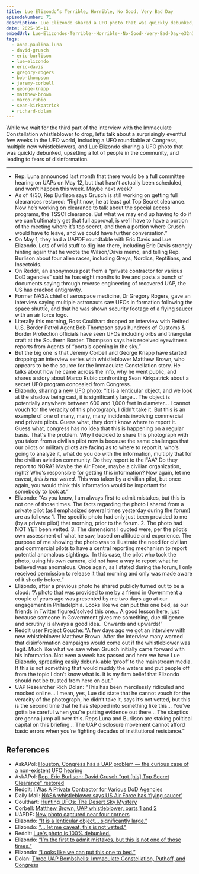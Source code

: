 ```yaml
---
title: Lue Elizondo’s Terrible, Horrible, No Good, Very Bad Day
episodeNumber: 71
description: Lue Elizondo shared a UFO photo that was quickly debunked, and a lot of people are upset.
date: 2025-05-11
embedUrl: Lue-Elizondos-Terrible--Horrible--No-Good--Very-Bad-Day-e32n1dv
tags:
  - anna-paulina-luna
  - david-grusch
  - eric-burlison
  - lue-elizondo
  - eric-davis
  - gregory-rogers
  - bob-thompson
  - jeremy-corbell
  - george-knapp
  - matthew-brown
  - marco-rubio
  - sean-kirkpatrick
  - richard-dolan
---
```


While we wait for the third part of the interview with the Immaculate Constellation whistleblower to drop, let’s talk about a surprisingly eventful few weeks in the UFO world, including a UFO roundtable at Congress, multiple new whistleblowers, and Lue Elizondo sharing a UFO photo that was quickly debunked, upsetting a lot of people in the community, and leading to fears of disinformation.

---

- Rep. Luna announced last month that there would be a full committee hearing on UAPs on May 12, but that hasn’t actually been scheduled, and won’t happen this week. Maybe next week?
- As of 4/30, Rep Burlison says Grusch is still working on getting full clearances restored: “Right now, he at least got Top Secret clearance. Now he’s working on clearance to talk about the special access programs, the TSSCI clearance. But what we may end up having to do if we can’t ultimately get that full approval, is we’ll have to have a portion of the meeting where it’s top secret, and then a portion where Grusch would have to leave, and we could have further conversation.”
- On May 1, they had a UAPDF roundtable with Eric Davis and Lue Elizondo. Lots of wild stuff to dig into there, including Eric Davis strongly hinting again that he wrote the Wilson/Davis memo, and telling Rep. Burlison about four alien races, including Greys, Nordics, Reptilians, and Insectoids.
- On Reddit, an anonymous post from a “private contractor for various DoD agencies” said he has eight months to live and posts a bunch of documents saying through reverse engineering of recovered UAP, the US has cracked antigravity.
- Former NASA chief of aerospace medicine, Dr Gregory Rogers, gave an interview saying multiple astronauts saw UFOs in formation following the space shuttle, and that he was shown security footage of a flying saucer with an air force logo.
- Literally this morning, Ross Coulthart dropped an interview with Retired U.S. Border Patrol Agent Bob Thompson says hundreds of Customs & Border Protection officials have seen UFOs including orbs and triangular craft at the Southern Border. Thompson says he’s received eyewitness reports from Agents of “portals opening in the sky.”
- But the big one is that Jeremy Corbell and George Knapp have started dropping an interview series with whistleblower Matthew Brown, who appears to be the source for the Immaculate Constellation story. He talks about how he came across the info, why he went public, and shares a story about Marco Rubio confronting Sean Kirkpatrick about a secret UFO program concealed from Congress.
- Elizondo, sharing a [new UFO photo](https://x.com/UAPDF/status/1918006945887236115): “It is a lenticular object, and we look at the shadow being cast, it is significantly large… The object is potentially anywhere between 600 and 1,000 feet in diameter… I cannot vouch for the veracity of this photograph, I didn't take it. But this is an example of one of many, many, many incidents involving commercial and private pilots. Guess what, they don't know where to report it. Guess what, congress has no idea that this is happening on a regular basis. That's the problem. Why I decided to share this photograph with you taken from a civilian pilot now is because the same challenges that our pilots or military pilots are facing as to where to report it, who's going to analyze it, what do you do with the information, multiply that for the civilian aviation community. Do they report to the FAA? Do they report to NORA? Maybe the Air Force, maybe a civilian organization, right? Who's responsible for getting this information? Now again, let me caveat, _this is not vetted_. This was taken by a civilian pilot, but once again, you would think this information would be important for somebody to look at.”
- Elizondo: “As you know, I am always first to admit mistakes, but this is not one of those times. The facts regarding the photo I shared from a private pilot (as I emphasized several times yesterday during the forum) are as follows: 1. The specific photo had only just been provided to me (by a private pilot) that morning, prior to the forum. 2. The photo had NOT YET been vetted. 3. The dimensions I quoted were, per the pilot’s own assessment of what he saw, based on altitude and experience. The purpose of me showing the photo was to illustrate the need for civilian and commercial pilots to have a central reporting mechanism to report potential anomalous sightings.  In this case, the pilot who took the photo, using his own camera, did not have a way to report what he believed was anomalous. Once again, as I stated during the forum, I only received permission to release it that morning and only was made aware of it shortly before.”
- Elizondo, after a previous photo he shared publicly turned out to be a cloud: “A photo that was provided to me by a friend in Government a couple of years ago was presented by me two days ago at our engagement in Philadelphia. Looks like we can put this one bed, as our friends in Twitter figured/solved this one… A good lesson here, just because someone in Government gives me something, due diligence and scrutiny is always a good idea.  Onwards and upwards!”
- Reddit user Project Gouche: “A few days ago we got an interview with new whistleblower Matthew Brown. After the interview many warned that disinformation campaigns would come out if the whistleblower was legit. Much like what we saw when Grusch initially came forward with his information. Not even a week has passed and here we have Lue Elizondo, spreading easily debunk-able ‘proof’ to the mainstream media. If this is not something that would muddy the waters and put people off from the topic I don’t know what is. It is my firm belief that Elizondo should not be trusted from here on out.”
- UAP Researcher Rich Dolan: “This has been mercilessly ridiculed and mocked online… I mean, yes, Lue did state that he cannot vouch for the veracity of the photograph, he didn’t take it, says it’s not vetted, but this is the second time that he has stepped into something like this… You’ve gotta be careful when you’re putting evidence out there… The skeptics are gonna jump all over this. Reps Luna and Burlison are staking political capital on this briefing… The UAP disclosure movement cannot afford basic errors when you’re fighting decades of institutional resistance.”

## References

- AskAPol: [Houston, Congress has a UAP problem — the curious case of a non-existent UFO hearing](https://www.askapoluaps.com/p/houston-congress-has-a-uap-problem)
- AskAPol: [Rep. Eric Burlison: David Grusch “got \[his\] Top Secret Clearance” restored](https://www.askapoluaps.com/p/grusch-got-top-secret-clearanced-restored)
- Reddit: [I Was A Private Contractor for Various DoD Agencies](https://www.reddit.com/r/UFOs/comments/1kh91tq/i_was_a_private_contractor_for_various_dod/)
- Daily Mail: [NASA whistleblower says US Air Force has ‘flying saucer’](https://www.youtube.com/watch?v=sK8mDsNZt6A)
- Coulthart: [Hunting UFOs: The Desert Sky Mystery](https://www.youtube.com/watch?v=-KKlsOpZhM4)
- Corbell: [Matthew Brown, UAP whistleblower, parts 1 and 2](https://x.com/JeremyCorbell/status/1920719480977846633)
- UAPDF: [New photo captured near four corners](https://x.com/UAPDF/status/1918006945887236115)
- Elizondo: [“It is a lenticular object… significantly large.”](https://www.instagram.com/reel/DJIMZbtNoRV/)
- Elizondo: ["... let me caveat, this is not vetted."](https://www.reddit.com/r/UFOs/comments/1kd1mpe/let_me_caveat_this_is_not_vetted_lue_the/)
- Reddit: [Lue's photo is 100% debunked.](https://www.reddit.com/r/UFOB/s/thWV43NPii)
- Elizondo: [“I’m the first to admit mistakes, but this is not one of those times.”](https://x.com/LueElizondo/status/1918309243041522153)
- Elizondo: [“Looks like we can put this one to bed.”](https://x.com/LueElizondo/status/1851660333242253424)
- Dolan: [Three UAP Bombshells: Immaculate Constellation, Puthoff, and Congress](https://www.youtube.com/watch?v=w46zWnfpfJo)
